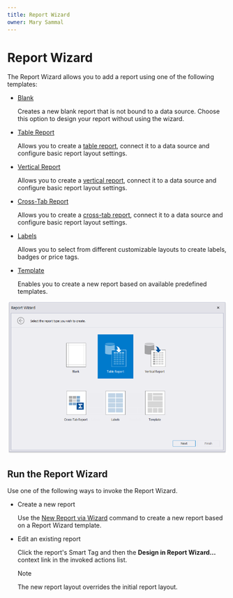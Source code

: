 ```yaml
---
title: Report Wizard
owner: Mary Sammal
---
```

# Report Wizard

The Report Wizard allows you to add a report using one of the following templates:

* [Blank](report-wizard/blank-report.md)

	Creates a new blank report that is not bound to a data source. Choose this option to design your report without using the wizard.

* [Table Report](report-wizard/table-report.md)

	Allows you to create a [table report](../create-popular-reports/create-a-table-report.md), connect it to a data source and configure basic report layout settings.

* [Vertical Report](report-wizard/vertical-report.md)

	Allows you to create a [vertical report](../create-popular-reports/create-a-vertical-report.md), connect it to a data source and configure basic report layout settings.

* [Cross-Tab Report](report-wizard/cross-tab-report.md)

	Allows you to create a [cross-tab report](../create-popular-reports/create-a-cross-tab-report.md), connect it to a data source and configure basic report layout settings.

* [Labels](report-wizard/labels.md)

	Allows you to select from different customizable layouts to create labels, badges or price tags.

* [Template](report-wizard/template.md)

	Enables you to create a new report based on available predefined templates.

![eurd-win-report-wizard](../../../../images/eurd-ReportWizard-ChooseReportType-TableReport.png)

## Run the Report Wizard

Use one of the following ways to invoke the Report Wizard.

- Create a new report

    Use the [New Report via Wizard](../add-new-reports.md) command to create a new report based on a Report Wizard template.

- Edit an existing report

    Click the report's Smart Tag and then the **Design in Report Wizard...** context link in the invoked actions list.

    > [!Note]
    > The new report layout overrides the initial report layout.


